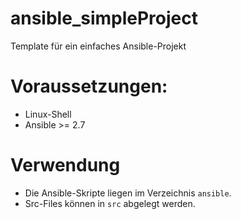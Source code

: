 # ansible_simpleProject
Template für ein einfaches Ansible-Projekt

# Voraussetzungen:
* Linux-Shell
* Ansible >= 2.7

# Verwendung
* Die Ansible-Skripte liegen im Verzeichnis ``ansible``. 
* Src-Files können in ``src`` abgelegt werden.

